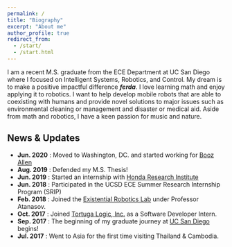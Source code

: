 ```yaml
---
permalink: /
title: "Biography"
excerpt: "About me"
author_profile: true
redirect_from: 
  - /start/
  - /start.html
---
```


I am a recent M.S. graduate from the ECE Department at UC San Diego where I focused on Intelligent Systems, Robotics, and Control. My dream is to make a positive impactful difference __*ferda*__. I love learning math and enjoy applying it to robotics. I want to help develop mobile robots that are able to coexisting with humans and provide novel solutions to major issues such as environmental cleaning or management and disaster or medical aid. Aside from math and robotics, I have a keen passion for music and nature.

## News & Updates
* **Jun. 2020** : Moved to Washington, DC. and started working for [Booz Allen](https://boozallen.com)
* **Aug. 2019** : Defended my M.S. Thesis!
* **Jun. 2019** : Started an internship with [Honda Research Institute](https://usa.honda-ri.com)
* **Jun. 2018** : Participated in the UCSD ECE Summer Research Internship Program (SRIP)
* **Feb. 2018** : Joined the [Existential Robotics Lab](https://erl.ucsd.edu) under Professor Atanasov.
* **Oct. 2017** : Joined [Tortuga Logic, Inc.](http://www.tortugalogic.com/) as a Software Developer Intern.
* **Sep. 2017** : The beginning of my graduate journey at [UC San Diego](https://ucsd.edu) begins!
* **Jul. 2017** : Went to Asia for the first time visiting Thailand & Cambodia.
